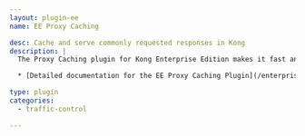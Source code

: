```yaml
---
layout: plugin-ee
name: EE Proxy Caching

desc: Cache and serve commonly requested responses in Kong
description: |
  The Proxy Caching plugin for Kong Enterprise Edition makes it fast and easy to configure caching of responses and serving of those cached responses to matching requests.

  * [Detailed documentation for the EE Proxy Caching Plugin](/enterprise/latest/plugins/http-proxy-caching/)

type: plugin
categories:
  - traffic-control

---
```

